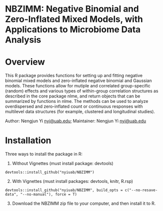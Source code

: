 # NBZIMM: Negative Binomial and Zero-Inflated Mixed Models, with Applications to Microbiome Data Analysis

# Overview

This R package provides functions for setting up and fitting negative binomial mixed models and zero-inflated negative binomial and Gaussian models. These functions allow for mutiple and correlated group-specific (random) effects and various types of within-group correlation structures as described in the core package nlme, and return objects that can be summarized by functions in nlme. The methods can be used to analyze overdispersed and zero-inflated count or continuous responses with multilevel data structures (for example, clustered and longitudinal studies). 

Author: Nengjun Yi nyi@uab.edu; Maintainer: Nengjun Yi nyi@uab.edu

# Installation

Three ways to install the package in R:

1. Without Vignettes (must install package: devtools)
```{r}
devtools::install_github("nyiuab/NBZIMM")
```
2. With Vignettes (must install packages: devtools, knitr, R.rsp)
```{r}
devtools::install_github("nyiuab/NBZIMM", build_opts = c("--no-resave-data", "--no-manual"), force = T)
```
3. Download the NBZIMM zip file to your computer, and then install it to R.
